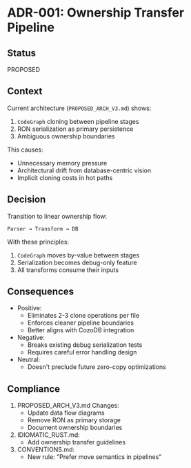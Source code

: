 # ADR-001: Ownership Transfer Pipeline

## Status
PROPOSED

## Context
Current architecture (`PROPOSED_ARCH_V3.md`) shows:
1. `CodeGraph` cloning between pipeline stages
2. RON serialization as primary persistence
3. Ambiguous ownership boundaries

This causes:
- Unnecessary memory pressure
- Architectural drift from database-centric vision
- Implicit cloning costs in hot paths

## Decision
Transition to linear ownership flow:
```
Parser → Transform → DB
```
With these principles:
1. `CodeGraph` moves by-value between stages
2. Serialization becomes debug-only feature
3. All transforms consume their inputs

## Consequences
- Positive:
  - Eliminates 2-3 clone operations per file
  - Enforces cleaner pipeline boundaries
  - Better aligns with CozoDB integration
- Negative:
  - Breaks existing debug serialization tests
  - Requires careful error handling design
- Neutral:
  - Doesn't preclude future zero-copy optimizations

## Compliance
1. PROPOSED_ARCH_V3.md Changes:
   - Update data flow diagrams
   - Remove RON as primary storage
   - Document ownership boundaries
2. IDIOMATIC_RUST.md:
   - Add ownership transfer guidelines
3. CONVENTIONS.md:
   - New rule: "Prefer move semantics in pipelines"
